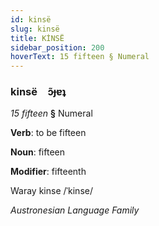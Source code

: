 ```yaml
---
id: kinsë
slug: kinsë
title: KİNSË
sidebar_position: 200
hoverText: 15 fifteen § Numeral
---
```


### kinsë&emsp;<span kind="abugida">ɔ̃ɟɐʇ</span>

*15 fifteen* **§** Numeral

**Verb**: to be fifteen

**Noun**: fifteen

**Modifier**: fifteenth

Waray kinse /ˈkinse/

*Austronesian Language Family*